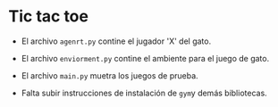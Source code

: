 # Tic tac toe


 * El archivo ``agenrt.py`` contine el jugador 'X' del gato.

 * El archivo ``enviorment.py`` contine el ambiente para el juego de gato. 
 
 * El archivo ``main.py`` muetra los juegos de prueba.
 
 * Falta subir instrucciones de instalación de ``gym``y demás bibliotecas.
 
